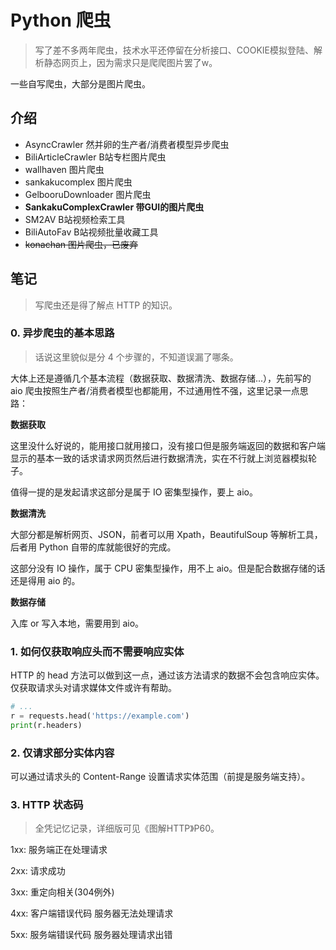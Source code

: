 # Python 爬虫

> 写了差不多两年爬虫，技术水平还停留在分析接口、COOKIE模拟登陆、解析静态网页上，因为需求只是爬爬图片罢了w。

一些自写爬虫，大部分是图片爬虫。

## 介绍

* AsyncCrawler 然并卵的生产者/消费者模型异步爬虫
* BiliArticleCrawler B站专栏图片爬虫
* wallhaven 图片爬虫
* sankakucomplex 图片爬虫
* GelbooruDownloader 图片爬虫
* **SankakuComplexCrawler 带GUI的图片爬虫**
* SM2AV B站视频检索工具
* BiliAutoFav B站视频批量收藏工具
* ~~konachan 图片爬虫，已废弃~~

## 笔记

> 写爬虫还是得了解点 HTTP 的知识。

### 0. 异步爬虫的基本思路

> 话说这里貌似是分 4 个步骤的，不知道误漏了哪条。

大体上还是遵循几个基本流程（数据获取、数据清洗、数据存储...），先前写的 aio 爬虫按照生产者/消费者模型也都能用，不过通用性不强，这里记录一点思路：

**数据获取**

这里没什么好说的，能用接口就用接口，没有接口但是服务端返回的数据和客户端显示的基本一致的话求请求网页然后进行数据清洗，实在不行就上浏览器模拟轮子。

值得一提的是发起请求这部分是属于 IO 密集型操作，要上 aio。

**数据清洗**

大部分都是解析网页、JSON，前者可以用 Xpath，BeautifulSoup 等解析工具，后者用 Python 自带的库就能很好的完成。

这部分没有 IO 操作，属于 CPU 密集型操作，用不上 aio。但是配合数据存储的话还是得用 aio 的。

**数据存储**

入库 or 写入本地，需要用到 aio。

### 1. 如何仅获取响应头而不需要响应实体

HTTP 的 head 方法可以做到这一点，通过该方法请求的数据不会包含响应实体。仅获取请求头对请求媒体文件或许有帮助。

```python
# ...
r = requests.head('https://example.com')
print(r.headers)
```

### 2. 仅请求部分实体内容

可以通过请求头的 Content-Range 设置请求实体范围（前提是服务端支持）。

### 3. HTTP 状态码

> 全凭记忆记录，详细版可见《图解HTTP》P60。

1xx: 服务端正在处理请求

2xx: 请求成功

3xx: 重定向相关(304例外)

4xx: 客户端错误代码 服务器无法处理请求

5xx: 服务端错误代码 服务器处理请求出错